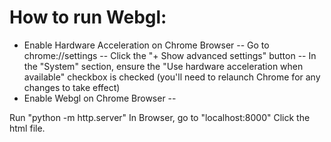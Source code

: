 # How to run Webgl:
- Enable Hardware Acceleration on Chrome Browser
-- Go to chrome://settings
-- Click the "+ Show advanced settings" button
-- In the "System" section, ensure the "Use hardware acceleration when available" checkbox is checked (you'll need to relaunch Chrome for any changes to take effect)
- Enable Webgl on Chrome Browser
-- 

Run "python -m http.server"
In Browser, go to "localhost:8000"
Click the html file.
